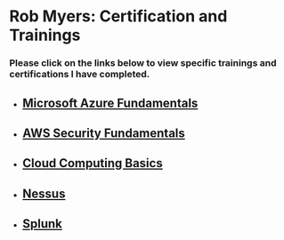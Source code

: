 # Rob Myers: Certification and Trainings



### Please click on the links below to view specific trainings and certifications I have completed. 

* ## [Microsoft Azure Fundamentals](IMAGE/1.md) 

* ## [AWS Security Fundamentals](IMAGE/2.md) 

* ## [Cloud Computing Basics](IMAGE/3.md) 
 
* ## [Nessus](IMAGE/5.md) 

* ## [Splunk](IMAGE/6.md) 










